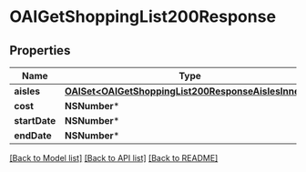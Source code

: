 # OAIGetShoppingList200Response

## Properties
Name | Type | Description | Notes
------------ | ------------- | ------------- | -------------
**aisles** | [**OAISet&lt;OAIGetShoppingList200ResponseAislesInner&gt;***](OAIGetShoppingList200ResponseAislesInner.md) |  | 
**cost** | **NSNumber*** |  | 
**startDate** | **NSNumber*** |  | 
**endDate** | **NSNumber*** |  | 

[[Back to Model list]](../README.md#documentation-for-models) [[Back to API list]](../README.md#documentation-for-api-endpoints) [[Back to README]](../README.md)


